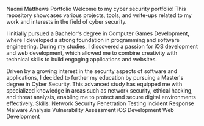 Naomi Matthews Portfolio
Welcome to my cyber security portfolio! This repository showcases various projects, tools, and write-ups related to my work and interests in the field of cyber security.

I initially pursued a Bachelor's degree in Computer Games Development, where I developed a strong foundation in programming and software engineering. During my studies, I discovered a passion for iOS development and web development, which allowed me to combine creativity with technical skills to build engaging applications and websites.

Driven by a growing interest in the security aspects of software and applications, I decided to further my education by pursuing a Master's degree in Cyber Security. This advanced study has equipped me with specialized knowledge in areas such as network security, ethical hacking, and threat analysis, enabling me to protect and secure digital environments effectively.
Skills: Network Security
Penetration Testing
Incident Response
Malware Analysis
Vulnerability Assessment
iOS Development
Web Development
<!--
Projects

Tools
List of tools you have developed or frequently use:

Tool Name: A brief description of the tool and its purpose. Link to the tool repository
Write-ups
A collection of your write-ups on various topics:

Topic Title: A brief description of the topic. Read more
Certifications
List your certifications:

Certification Name: Issued by [Issuing Organization] on [Date]
Certification Name: Issued by [Issuing Organization] on [Date]
Blog
Links to your blog or selected blog posts related to cyber security:

Blog Post Title: A brief description. Read more
Contact
Feel free to reach out to me:

Email: [Your Email]
LinkedIn: Your LinkedIn Profile
Twitter: Your Twitter Handle (if applicable)
Website: Your Personal Website (if applicable)
Example Content for Sections
